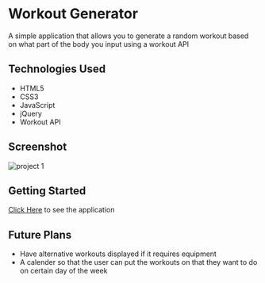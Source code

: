 # Workout Generator
A simple application that allows you to generate a random workout based on what part of the body you input using a workout API

## Technologies Used
- HTML5
- CSS3
- JavaScript
- jQuery
- Workout API

## Screenshot
![project 1](https://user-images.githubusercontent.com/110944297/186728201-0b826d50-1f53-4bcc-bc75-313ce277edfc.jpg)

## Getting Started
[Click Here](https://master.d36xs25ly16n9l.amplifyapp.com/) to see the application

## Future Plans
- Have alternative workouts displayed if it requires equipment
- A calender so that the user can put the workouts on that they want to do on certain day of the week
